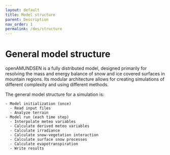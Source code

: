 ```yaml
---
layout: default
title: Model structure
parent: Description
nav_order: 1
permalink: /des/structure
---
```


# General model structure

openAMUNDSEN is a fully distributed model, designed primarily for resolving the mass and energy balance of snow and ice covered surfaces in mountain regions. Its modular architecture allows for creating simulations of different complexity and using different methods.

The general model structure for a simulation is:

    - Model initialization (once)
      - Read input files
      - Analyze terrain
    - Model run (each time step)
      - Interpolate meteo variables
      - Calculate derived meteo variables
      - Calculate irradiance
      - Calculate snow-vegetation interaction
      - Calculate surface snow processes
      - Calculate evapotranspiration
      - Write results

